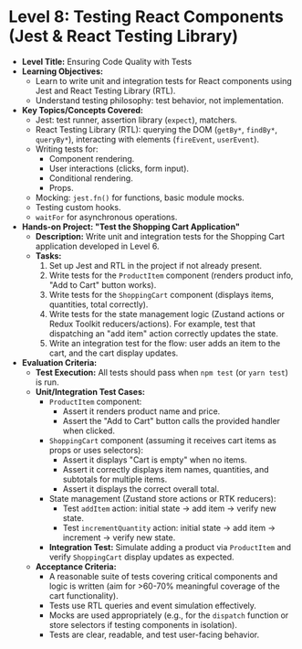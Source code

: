 # Level 8: Testing React Components (Jest & React Testing Library)

*   **Level Title:** Ensuring Code Quality with Tests
*   **Learning Objectives:**
    *   Learn to write unit and integration tests for React components using Jest and React Testing Library (RTL).
    *   Understand testing philosophy: test behavior, not implementation.
*   **Key Topics/Concepts Covered:**
    *   Jest: test runner, assertion library (`expect`), matchers.
    *   React Testing Library (RTL): querying the DOM (`getBy*`, `findBy*`, `queryBy*`), interacting with elements (`fireEvent`, `userEvent`).
    *   Writing tests for:
        *   Component rendering.
        *   User interactions (clicks, form input).
        *   Conditional rendering.
        *   Props.
    *   Mocking: `jest.fn()` for functions, basic module mocks.
    *   Testing custom hooks.
    *   `waitFor` for asynchronous operations.
*   **Hands-on Project: "Test the Shopping Cart Application"**
    *   **Description:** Write unit and integration tests for the Shopping Cart application developed in Level 6.
    *   **Tasks:**
        1.  Set up Jest and RTL in the project if not already present.
        2.  Write tests for the `ProductItem` component (renders product info, "Add to Cart" button works).
        3.  Write tests for the `ShoppingCart` component (displays items, quantities, total correctly).
        4.  Write tests for the state management logic (Zustand actions or Redux Toolkit reducers/actions). For example, test that dispatching an "add item" action correctly updates the state.
        5.  Write an integration test for the flow: user adds an item to the cart, and the cart display updates.
*   **Evaluation Criteria:**
    *   **Test Execution:** All tests should pass when `npm test` (or `yarn test`) is run.
    *   **Unit/Integration Test Cases:**
        *   `ProductItem` component:
            *   Assert it renders product name and price.
            *   Assert the "Add to Cart" button calls the provided handler when clicked.
        *   `ShoppingCart` component (assuming it receives cart items as props or uses selectors):
            *   Assert it displays "Cart is empty" when no items.
            *   Assert it correctly displays item names, quantities, and subtotals for multiple items.
            *   Assert it displays the correct overall total.
        *   State management (Zustand store actions or RTK reducers):
            *   Test `addItem` action: initial state -> add item -> verify new state.
            *   Test `incrementQuantity` action: initial state -> add item -> increment -> verify new state.
        *   **Integration Test:** Simulate adding a product via `ProductItem` and verify `ShoppingCart` display updates as expected.
    *   **Acceptance Criteria:**
        *   A reasonable suite of tests covering critical components and logic is written (aim for >60-70% meaningful coverage of the cart functionality).
        *   Tests use RTL queries and event simulation effectively.
        *   Mocks are used appropriately (e.g., for the `dispatch` function or store selectors if testing components in isolation).
        *   Tests are clear, readable, and test user-facing behavior. 